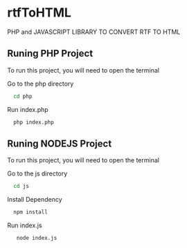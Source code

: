 # rtfToHTML
PHP and JAVASCRIPT LIBRARY TO CONVERT RTF TO HTML


## Runing PHP Project

To run this project, you will need to open the terminal 

Go to the php directory

```bash
  cd php
```

Run index.php 

```bash
  php index.php
```

## Runing NODEJS Project

To run this project, you will need to open the terminal 

Go to the js directory

```bash
  cd js
```

Install Dependency

```bash
  npm install
```

Run index.js 

```bash
   node index.js
```

